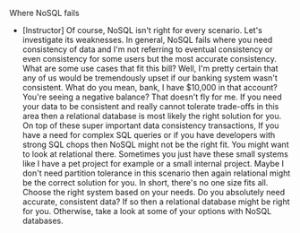 Where NoSQL fails
- [Instructor] Of course, NoSQL isn't right for every scenario. Let's investigate its weaknesses. In general, NoSQL fails where you need consistency of data and I'm not referring to eventual consistency or even consistency for some users but the most accurate consistency. What are some use cases that fit this bill? Well, I'm pretty certain that any of us would be tremendously upset if our banking system wasn't consistent. What do you mean, bank, I have $10,000 in that account? You're seeing a negative balance? That doesn't fly for me. If you need your data to be consistent and really cannot tolerate trade-offs in this area then a relational database is most likely the right solution for you. On top of these super important data consistency transactions, If you have a need for complex SQL queries or if you have developers with strong SQL chops then NoSQL might not be the right fit. You might want to look at relational there. Sometimes you just have these small systems like I have a pet project for example or a small internal project. Maybe I don't need partition tolerance in this scenario then again relational might be the correct solution for you. In short, there's no one size fits all. Choose the right system based on your needs. Do you absolutely need accurate, consistent data? If so then a relational database might be right for you. Otherwise, take a look at some of your options with NoSQL databases.